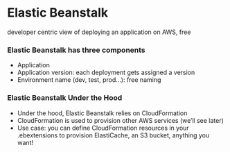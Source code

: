 Elastic Beanstalk
===============
developer centric view of deploying an application on AWS, free

### Elastic Beanstalk has three components
- Application
- Application version: each deployment gets assigned a version
- Environment name (dev, test, prod…): free naming



### Elastic Beanstalk Under the Hood
- Under the hood, Elastic Beanstalk relies on CloudFormation
- CloudFormation is used to provision other AWS services (we’ll see later)
- Use case: you can define CloudFormation resources in your .ebextensions
to provision ElastiCache, an S3 bucket, anything you want!